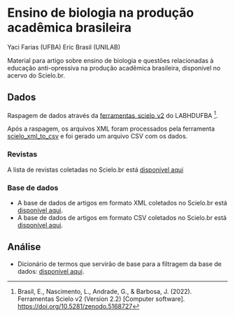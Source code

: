 # Ensino de biologia na produção acadêmica brasileira

Yaci Farias (UFBA) Eric Brasil (UNILAB)

Material para artigo sobre ensino de biologia e questões relacionadas à educação anti-opressiva na produção acadêmica brasileira, disponível no acervo do Scielo.br.

## Dados

Raspagem de dados através da [ferramentas_scielo_v2](https://labhdufba.github.io/ferramentas_scielo_v2/) do LABHDUFBA [^1].

[^1]: Brasil, E., Nascimento, L., Andrade, G., & Barbosa, J. (2022). Ferramentas Scielo v2 (Version 2.2) [Computer software]. https://doi.org/10.5281/zenodo.5168727

Após a raspagem, os arquivos XML foram processados pela ferramenta [scielo_xml_to_csv](https://labhdufba.github.io/ferramentas_scielo_v2/#conversao-de-xml-para-csv) e foi gerado um arquivo CSV com os dados.

### Revistas

A lista de revistas coletadas no Scielo.br está [disponível aqui](revistas_scielo.csv)

### Base de dados

- A base de dados de artigos em formato XML coletados no Scielo.br está [disponível aqui](http://u.pc.cd/4fe).
- A base de dados de artigos em formato CSV coletados no Scielo.br está [disponível aqui](https://od.lk/fl/ODRfMTMzOTI5NjRf).

## Análise

- Dicionário de termos que servirão de base para a filtragem da base de dados: [disponível aqui](dic_termos.csv).
